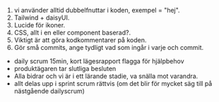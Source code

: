 1. vi använder alltid dubbelfnuttar i koden, exempel = "hej".
2. Tailwind + daisyUI.
3. Lucide för ikoner.
4. CSS, allt i en eller component baserad?.
5. Viktigt är att göra kodkommentarer på koden.
6. Gör små commits, ange tydligt vad som ingår i varje och commit.

- daily scrum 15min, kort lägesrapport flagga för hjälpbehov
- produktägaren tar slutliga besluten
- Alla bidrar och vi är i ett lärande stadie, va snälla mot varandra.
- allt delas upp i sprint scrum rättvis (om det blir för mycket säg till på nästgående dailyscrum)
